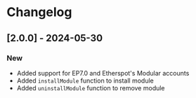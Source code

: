 # Changelog
## [2.0.0] - 2024-05-30
### New
- Added support for EP7.0 and Etherspot's Modular accounts
- Added `installModule` function to install module
- Added `uninstallModule` function to remove module
